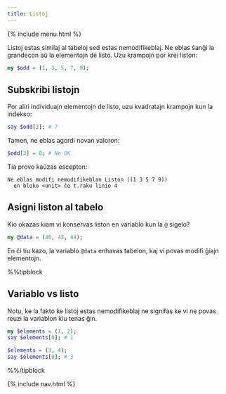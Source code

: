 ```yaml
---
title: Listoj
---
```


{% include menu.html %}

Listoj estas similaj al tabeloj sed estas nemodifikeblaj. Ne eblas ŝanĝi la grandecon aŭ la elementojn de listo. Uzu krampojn por krei liston:

```raku
my $odd = (1, 3, 5, 7, 9);
```

## Subskribi listojn

Por aliri individuajn elementojn de listo, uzu kvadratajn krampojn kun la indekso:

```raku
say $odd[3]; # 7
```

Tamen, ne eblas agordi novan valoron:

```raku
$odd[3] = 8; # Ne OK
```

Tia provo kaŭzas escepton:

    Ne eblas modifi nemodifikeblan Liston ((1 3 5 7 9))
      en bloko <unit> ĉe t.raku linio 4

## Asigni liston al tabelo

Kio okazas kiam vi konservas liston en variablo kun la `@` sigelo?

```raku
my @data = (40, 42, 44);
```

En ĉi tiu kazo, la variablo `@data` enhavas tabelon, kaj vi povas modifi ĝiajn elementojn.

%%tipblock
## Variablo vs listo

Notu, ke la fakto ke listoj estas nemodifikeblaj ne signifas ke vi ne povas reuzi la variablon kiu tenas ĝin.

```raku
my $elements = (1, 2);
say $elements[0]; # 1

$elements = (3, 4);
say $elements[0]; # 3
```

%%/tipblock

{% include nav.html %}